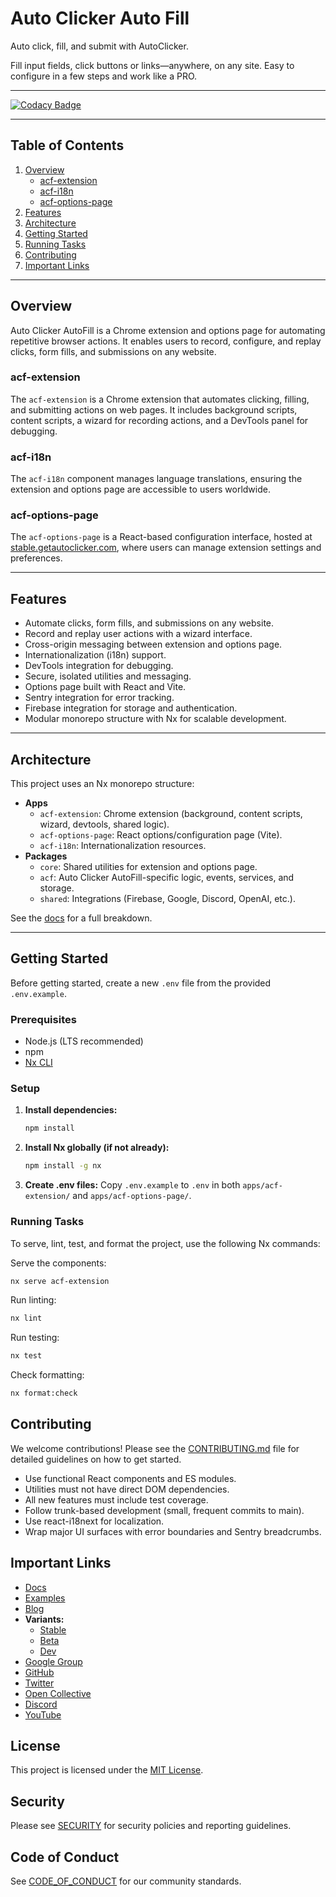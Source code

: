 # Auto Clicker Auto Fill

Auto click, fill, and submit with AutoClicker.

Fill input fields, click buttons or links—anywhere, on any site. Easy to configure in a few steps and work like a PRO.

---

[![Codacy Badge](https://app.codacy.com/project/badge/Grade/53bda8a642194c29bb27326df9ed5823)](https://app.codacy.com/gh/Dhruv-Techapps/auto-clicker-auto-fill/dashboard?utm_source=gh&utm_medium=referral&utm_content=&utm_campaign=Badge_grade)

---

## Table of Contents

1. [Overview](#overview)
   - [acf-extension](#acf-extension)
   - [acf-i18n](#acf-i18n)
   - [acf-options-page](#acf-options-page)
2. [Features](#features)
3. [Architecture](#architecture)
4. [Getting Started](#getting-started)
5. [Running Tasks](#running-tasks)
6. [Contributing](#contributing)
7. [Important Links](#important-links)

---

## Overview

Auto Clicker AutoFill is a Chrome extension and options page for automating repetitive browser actions. It enables users to record, configure, and replay clicks, form fills, and submissions on any website.

### acf-extension

The `acf-extension` is a Chrome extension that automates clicking, filling, and submitting actions on web pages. It includes background scripts, content scripts, a wizard for recording actions, and a DevTools panel for debugging.

### acf-i18n

The `acf-i18n` component manages language translations, ensuring the extension and options page are accessible to users worldwide.

### acf-options-page

The `acf-options-page` is a React-based configuration interface, hosted at [stable.getautoclicker.com](https://stable.getautoclicker.com), where users can manage extension settings and preferences.

---

## Features

- Automate clicks, form fills, and submissions on any website.
- Record and replay user actions with a wizard interface.
- Cross-origin messaging between extension and options page.
- Internationalization (i18n) support.
- DevTools integration for debugging.
- Secure, isolated utilities and messaging.
- Options page built with React and Vite.
- Sentry integration for error tracking.
- Firebase integration for storage and authentication.
- Modular monorepo structure with Nx for scalable development.

---

## Architecture

This project uses an Nx monorepo structure:

- **Apps**
  - `acf-extension`: Chrome extension (background, content scripts, wizard, devtools, shared logic).
  - `acf-options-page`: React options/configuration page (Vite).
  - `acf-i18n`: Internationalization resources.
- **Packages**
  - `core`: Shared utilities for extension and options page.
  - `acf`: Auto Clicker AutoFill-specific logic, events, services, and storage.
  - `shared`: Integrations (Firebase, Google, Discord, OpenAI, etc.).

See the [docs](https://stable.getautoclicker.com/docs/4.x/getting-started/introduction/) for a full breakdown.

---

## Getting Started

Before getting started, create a new `.env` file from the provided `.env.example`.

### Prerequisites

- Node.js (LTS recommended)
- npm
- [Nx CLI](https://nx.dev/)

### Setup

1. **Install dependencies:**
   ```bash
   npm install
   ```
2. **Install Nx globally (if not already):**
   ```bash
   npm install -g nx
   ```
3. **Create .env files:** Copy `.env.example` to `.env` in both `apps/acf-extension/` and `apps/acf-options-page/`.

### Running Tasks

To serve, lint, test, and format the project, use the following Nx commands:

Serve the components:

```bash
nx serve acf-extension
```

Run linting:

```bash
nx lint
```

Run testing:

```bash
nx test
```

Check formatting:

```bash
nx format:check
```

## Contributing

We welcome contributions! Please see the [CONTRIBUTING.md](CONTRIBUTING.md) file for detailed guidelines on how to get started.

- Use functional React components and ES modules.
- Utilities must not have direct DOM dependencies.
- All new features must include test coverage.
- Follow trunk-based development (small, frequent commits to main).
- Use react-i18next for localization.
- Wrap major UI surfaces with error boundaries and Sentry breadcrumbs.

## Important Links

- [Docs](https://stable.getautoclicker.com/docs/4.x/getting-started/introduction/)
- [Examples](https://gist.github.com/dharmesh-hemaram)
- [Blog](https://blog.getautoclicker.com/)
- **Variants:**
  - [Stable](https://stable.getautoclicker.com)
  - [Beta](https://beta.getautoclicker.com)
  - [Dev](https://dev.getautoclicker.com)
- [Google Group](https://groups.google.com/g/auto-clicker-autofill)
- [GitHub](https://github.com/Dhruv-Techapps)
- [Twitter](https://twitter.com/dharmeshhemaram)
- [Open Collective](https://opencollective.com/auto-clicker-autofill)
- [Discord](https://discord.gg/vmnNfWKqnR)
- [YouTube](https://www.youtube.com/@autoclickerautofill)

## License

This project is licensed under the [MIT License](LICENSE.md).

## Security

Please see [SECURITY](SECURITY.md) for security policies and reporting guidelines.

## Code of Conduct

See [CODE_OF_CONDUCT](docs/CODE_OF_CONDUCT.md) for our community standards.
